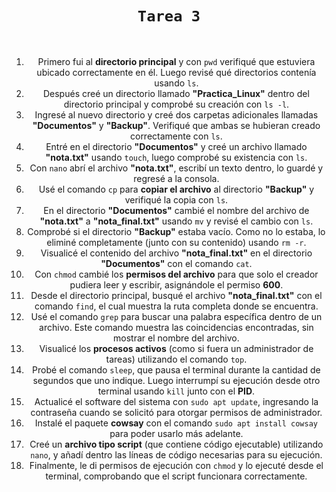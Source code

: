 <div align="center">
  <h1><code>Tarea 3</code></h1>
  <br>

  <ol>
    <li>Primero fui al <b>directorio principal</b> y con <code>pwd</code> verifiqué que estuviera ubicado correctamente en él. Luego revisé qué directorios contenía usando <code>ls</code>.</li>
    <li>Después creé un directorio llamado <b>"Practica_Linux"</b> dentro del directorio principal y comprobé su creación con <code>ls -l</code>.</li>
    <li>Ingresé al nuevo directorio y creé dos carpetas adicionales llamadas <b>"Documentos"</b> y <b>"Backup"</b>. Verifiqué que ambas se hubieran creado correctamente con <code>ls</code>.</li>
    <li>Entré en el directorio <b>"Documentos"</b> y creé un archivo llamado <b>"nota.txt"</b> usando <code>touch</code>, luego comprobé su existencia con <code>ls</code>.</li>
    <li>Con <code>nano</code> abrí el archivo <b>"nota.txt"</b>, escribí un texto dentro, lo guardé y regresé a la consola.</li>
    <li>Usé el comando <code>cp</code> para <b>copiar el archivo</b> al directorio <b>"Backup"</b> y verifiqué la copia con <code>ls</code>.</li>
    <li>En el directorio <b>"Documentos"</b> cambié el nombre del archivo de <b>"nota.txt"</b> a <b>"nota_final.txt"</b> usando <code>mv</code> y revisé el cambio con <code>ls</code>.</li>
    <li>Comprobé si el directorio <b>"Backup"</b> estaba vacío. Como no lo estaba, lo eliminé completamente (junto con su contenido) usando <code>rm -r</code>.</li>
    <li>Visualicé el contenido del archivo <b>"nota_final.txt"</b> en el directorio <b>"Documentos"</b> con el comando <code>cat</code>.</li>
    <li>Con <code>chmod</code> cambié los <b>permisos del archivo</b> para que solo el creador pudiera leer y escribir, asignándole el permiso <b>600</b>.</li>
    <li>Desde el directorio principal, busqué el archivo <b>"nota_final.txt"</b> con el comando <code>find</code>, el cual muestra la ruta completa donde se encuentra.</li>
    <li>Usé el comando <code>grep</code> para buscar una palabra específica dentro de un archivo. Este comando muestra las coincidencias encontradas, sin mostrar el nombre del archivo.</li>
    <li>Visualicé los <b>procesos activos</b> (como si fuera un administrador de tareas) utilizando el comando <code>top</code>.</li>
    <li>Probé el comando <code>sleep</code>, que pausa el terminal durante la cantidad de segundos que uno indique. Luego interrumpí su ejecución desde otro terminal usando <code>kill</code> junto con el <b>PID</b>.</li>
    <li>Actualicé el software del sistema con <code>sudo apt update</code>, ingresando la contraseña cuando se solicitó para otorgar permisos de administrador.</li>
    <li>Instalé el paquete <b>cowsay</b> con el comando <code>sudo apt install cowsay</code> para poder usarlo más adelante.</li>
    <li>Creé un <b>archivo tipo script</b> (que contiene código ejecutable) utilizando <code>nano</code>, y añadí dentro las líneas de código necesarias para su ejecución.</li>
    <li>Finalmente, le di permisos de ejecución con <code>chmod</code> y lo ejecuté desde el terminal, comprobando que el script funcionara correctamente.</li>
  </ol>
</div>
